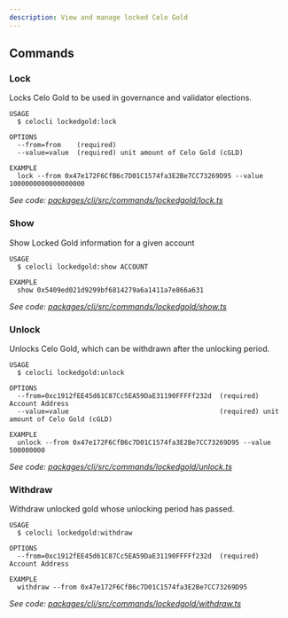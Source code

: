 ```yaml
---
description: View and manage locked Celo Gold
---
```


## Commands

### Lock

Locks Celo Gold to be used in governance and validator elections.

```
USAGE
  $ celocli lockedgold:lock

OPTIONS
  --from=from    (required)
  --value=value  (required) unit amount of Celo Gold (cGLD)

EXAMPLE
  lock --from 0x47e172F6CfB6c7D01C1574fa3E2Be7CC73269D95 --value 1000000000000000000
```

_See code: [packages/cli/src/commands/lockedgold/lock.ts](https://github.com/celo-org/celo-monorepo/tree/master/packages/cli/src/commands/lockedgold/lock.ts)_

### Show

Show Locked Gold information for a given account

```
USAGE
  $ celocli lockedgold:show ACCOUNT

EXAMPLE
  show 0x5409ed021d9299bf6814279a6a1411a7e866a631
```

_See code: [packages/cli/src/commands/lockedgold/show.ts](https://github.com/celo-org/celo-monorepo/tree/master/packages/cli/src/commands/lockedgold/show.ts)_

### Unlock

Unlocks Celo Gold, which can be withdrawn after the unlocking period.

```
USAGE
  $ celocli lockedgold:unlock

OPTIONS
  --from=0xc1912fEE45d61C87Cc5EA59DaE31190FFFFf232d  (required) Account Address
  --value=value                                      (required) unit amount of Celo Gold (cGLD)

EXAMPLE
  unlock --from 0x47e172F6CfB6c7D01C1574fa3E2Be7CC73269D95 --value 500000000
```

_See code: [packages/cli/src/commands/lockedgold/unlock.ts](https://github.com/celo-org/celo-monorepo/tree/master/packages/cli/src/commands/lockedgold/unlock.ts)_

### Withdraw

Withdraw unlocked gold whose unlocking period has passed.

```
USAGE
  $ celocli lockedgold:withdraw

OPTIONS
  --from=0xc1912fEE45d61C87Cc5EA59DaE31190FFFFf232d  (required) Account Address

EXAMPLE
  withdraw --from 0x47e172F6CfB6c7D01C1574fa3E2Be7CC73269D95
```

_See code: [packages/cli/src/commands/lockedgold/withdraw.ts](https://github.com/celo-org/celo-monorepo/tree/master/packages/cli/src/commands/lockedgold/withdraw.ts)_
